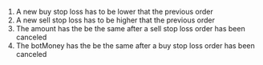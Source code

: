 1. A new buy stop loss has to be lower that the previous order
2. A new sell stop loss has to be higher that the previous order
3. The amount has the be the same after a sell stop loss order has been canceled
4. The botMoney has the be the same after a buy stop loss order has been canceled